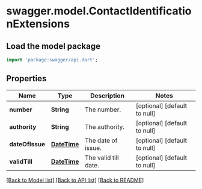 # swagger.model.ContactIdentificationExtensions

## Load the model package
```dart
import 'package:swagger/api.dart';
```

## Properties
Name | Type | Description | Notes
------------ | ------------- | ------------- | -------------
**number** | **String** | The number. | [optional] [default to null]
**authority** | **String** | The authority. | [optional] [default to null]
**dateOfIssue** | [**DateTime**](DateTime.md) | The date of issue. | [optional] [default to null]
**validTill** | [**DateTime**](DateTime.md) | The valid till date. | [optional] [default to null]

[[Back to Model list]](../README.md#documentation-for-models) [[Back to API list]](../README.md#documentation-for-api-endpoints) [[Back to README]](../README.md)


